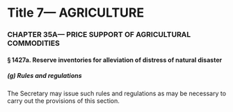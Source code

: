 
# Title 7— AGRICULTURE
### CHAPTER 35A— PRICE SUPPORT OF AGRICULTURAL COMMODITIES
#### § 1427a. Reserve inventories for alleviation of distress of natural disaster
##### (g) Rules and regulations

The Secretary may issue such rules and regulations as may be necessary to carry out the provisions of this section.
